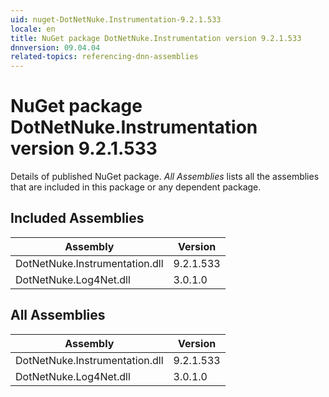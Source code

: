 ```yaml
---
uid: nuget-DotNetNuke.Instrumentation-9.2.1.533
locale: en
title: NuGet package DotNetNuke.Instrumentation version 9.2.1.533
dnnversion: 09.04.04
related-topics: referencing-dnn-assemblies
---
```


# NuGet package DotNetNuke.Instrumentation version 9.2.1.533
Details of published NuGet package.
*All Assemblies* lists all the assemblies that are included in this package or any dependent package.

## Included Assemblies

|Assembly|Version|
|---|---|
|DotNetNuke.Instrumentation.dll|9.2.1.533|
|DotNetNuke.Log4Net.dll|3.0.1.0|

## All Assemblies

|Assembly|Version|
|---|---|
|DotNetNuke.Instrumentation.dll|9.2.1.533|
|DotNetNuke.Log4Net.dll|3.0.1.0|

